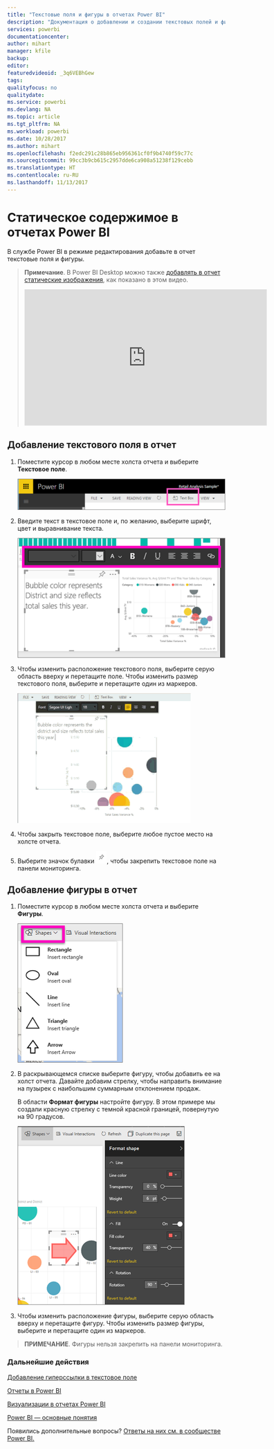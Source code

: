 ```yaml
---
title: "Текстовые поля и фигуры в отчетах Power BI"
description: "Документация о добавлении и создании текстовых полей и фигур в отчетах Microsoft Power BI."
services: powerbi
documentationcenter: 
author: mihart
manager: kfile
backup: 
editor: 
featuredvideoid: _3q6VEBhGew
tags: 
qualityfocus: no
qualitydate: 
ms.service: powerbi
ms.devlang: NA
ms.topic: article
ms.tgt_pltfrm: NA
ms.workload: powerbi
ms.date: 10/28/2017
ms.author: mihart
ms.openlocfilehash: f2edc291c28b865eb956361cf0f9b4740f59c77c
ms.sourcegitcommit: 99cc3b9cb615c2957dde6ca908a51238f129cebb
ms.translationtype: HT
ms.contentlocale: ru-RU
ms.lasthandoff: 11/13/2017
---
```

# <a name="static-content-in-power-bi-reports"></a>Статическое содержимое в отчетах Power BI
В службе Power BI в режиме редактирования добавьте в отчет текстовые поля и фигуры. 

> **Примечание**. В Power BI Desktop можно также [добавлять в отчет статические изображения](guided-learning/visualizations.yml#step-11), как показано в этом видео.
> 
> <iframe width="560" height="315" src="https://www.youtube.com/embed/_3q6VEBhGew" frameborder="0" allowfullscreen></iframe>
> 
> 

## <a name="add-a-text-box-to-a-report"></a>Добавление текстового поля в отчет
1. Поместите курсор в любом месте холста отчета и выберите **Текстовое поле**.
   
   ![](media/power-bi-reports-add-text-and-shapes/pbi_textbox.png)
2. Введите текст в текстовое поле и, по желанию, выберите шрифт, цвет и выравнивание текста. 
   
   ![](media/power-bi-reports-add-text-and-shapes/pbi_textbox2new.png)
3. Чтобы изменить расположение текстового поля, выберите серую область вверху и перетащите поле. Чтобы изменить размер текстового поля, выберите и перетащите один из маркеров. 
   
   ![](media/power-bi-reports-add-text-and-shapes/textboxsmaller.gif)
4. Чтобы закрыть текстовое поле, выберите любое пустое место на холсте отчета.
5. Выберите значок булавки ![](media/power-bi-reports-add-text-and-shapes/pbi_pintile.png), чтобы закрепить текстовое поле на панели мониторинга. 

## <a name="add-a-shape-to-a-report"></a>Добавление фигуры в отчет
1. Поместите курсор в любом месте холста отчета и выберите **Фигуры**.
   
   ![](media/power-bi-reports-add-text-and-shapes/power-bi-shapes.png)
2. В раскрывающемся списке выберите фигуру, чтобы добавить ее на холст отчета. Давайте добавим стрелку, чтобы направить внимание на пузырек с наибольшим суммарным отклонением продаж. 
   
   В области **Формат фигуры** настройте фигуру. В этом примере мы создали красную стрелку с темной красной границей, повернутую на 90 градусов.
   
   ![](media/power-bi-reports-add-text-and-shapes/power-bi-arrrow.png)
3. Чтобы изменить расположение фигуры, выберите серую область вверху и перетащите фигуру. Чтобы изменить размер фигуры, выберите и перетащите один из маркеров. 

> **ПРИМЕЧАНИЕ**. Фигуры нельзя закрепить на панели мониторинга. 
> 
> 

### <a name="next-steps"></a>Дальнейшие действия
[Добавление гиперссылки в текстовое поле](service-add-hyperlink-to-text-box.md)

[Отчеты в Power BI](service-reports.md)

[Визуализации в отчетах Power BI](power-bi-report-visualizations.md)

[Power BI — основные понятия](service-basic-concepts.md)

Появились дополнительные вопросы? [Ответы на них см. в сообществе Power BI.](http://community.powerbi.com/)

